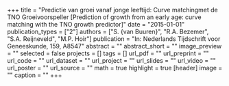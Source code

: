 +++
title = "Predictie van groei vanaf jonge leeftijd: Curve matchingmet de TNO Groeivoorspeller [Prediction of growth from an early age: curve matching with the TNO growth predictor]"
date = "2015-01-01"
publication_types = ["2"]
authors = ["S. {van Buuren}", "R.A. Bezemer", "S.A. Reijneveld", "M.P. Hoir"]
publication = "In: Nederlands Tijdschrift voor Geneeskunde, 159, A8547"
abstract = ""
abstract_short = ""
image_preview = ""
selected = false
projects = []
tags = []
url_pdf = ""
url_preprint = ""
url_code = ""
url_dataset = ""
url_project = ""
url_slides = ""
url_video = ""
url_poster = ""
url_source = ""
math = true
highlight = true
[header]
image = ""
caption = ""
+++
